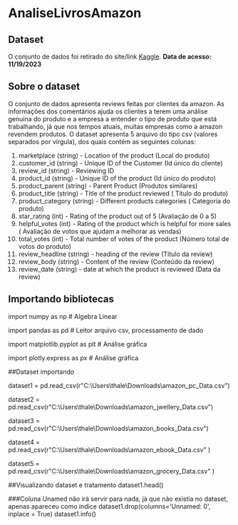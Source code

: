 # AnaliseLivrosAmazon
## Dataset
O conjunto de dados foi retirado do site/link [Kaggle](https://www.kaggle.com/datasets/anushabellam/amazon-reviews-dataset).
**Data de acesso: 11/19/2023**
## Sobre o dataset
O conjunto de dados apresenta reviews feitas por clientes da amazon. As informações dos comentários ajuda os clientes a terem uma análise genuina do produto e a empresa a entender o tipo de produto que está trabalhando, já que nos tempos atuais, muitas empresas como a amazon revendem produtos.
O dataset apresenta 5 arquivo do tipo csv (valores separados por vírgula), dos quais contém as seguintes colunas:
1. marketplace (string) - Location of the product (Local do produto)
1. customer_id (string) - Unique ID of the Customer (Id único do cliente)
1. review_id (string) - Reviewing ID 
1. product_id (string) - Unique ID of the product (Id único do produto)
1. product_parent (string) - Parent Product (Produtos similares)
1. product_title (string) - Title of the product reviewed ( Título do produto)
1. product_category (string) - Different products categories ( Categoria do produto)
1. star_rating (int) - Rating of the product out of 5 (Avaliação de 0 a 5)
1. helpful_votes (int) - Rating of the product which is helpful for more sales ( Avaliação de votos que ajudam a melhorar as vendas)
1. total_votes (int) - Total number of votes of the product (Número total de votos do produto)
1. review_headline (string) - heading of the review (Título da review)
1. review_body (string) - Content of the review (Conteúdo da review)
1. review_date (string) - date at which the product is reviewed (Data da review)
## Importando bibliotecas

import numpy as np # Algebra Linear

import pandas as pd # Leitor arquivo csv, processamento de dado

import matplotlib.pyplot as plt # Análise gráfica

import plotly.express as px # Análise gráfica

##Dataset importando

dataset1 = pd.read_csv(r"C:\Users\thale\Downloads\amazon_pc_Data.csv")

dataset2 = pd.read_csv(r"C:\Users\thale\Downloads\amazon_jwellery_Data.csv")

dataset3 = pd.read_csv(r"C:\Users\thale\Downloads\amazon_books_Data.csv")

dataset4 = pd.read_csv(r"C:\Users\thale\Downloads\amazon_ebook_Data.csv" )

dataset5 = pd.read_csv(r"C:\Users\thale\Downloads\amazon_grocery_Data.csv" )

##Visualizando dataset e tratamento
dataset1.head()

###Coluna Unamed não irá servir para nada, já que não existia no dataset, apenas apareceu como índice
dataset1.drop(columns='Unnamed: 0', inplace = True)
dataset1.info()
